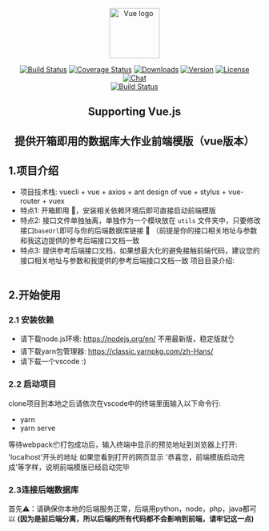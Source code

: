 <p align="center"><a href="https://vuejs.org" target="_blank" rel="noopener noreferrer"><img width="100" src="https://vuejs.org/images/logo.png" alt="Vue logo"></a></p>

<p align="center">
  <a href="https://circleci.com/gh/vuejs/vue/tree/dev"><img src="https://img.shields.io/circleci/project/github/vuejs/vue/dev.svg?sanitize=true" alt="Build Status"></a>
  <a href="https://codecov.io/github/vuejs/vue?branch=dev"><img src="https://img.shields.io/codecov/c/github/vuejs/vue/dev.svg?sanitize=true" alt="Coverage Status"></a>
  <a href="https://npmcharts.com/compare/vue?minimal=true"><img src="https://img.shields.io/npm/dm/vue.svg?sanitize=true" alt="Downloads"></a>
  <a href="https://www.npmjs.com/package/vue"><img src="https://img.shields.io/npm/v/vue.svg?sanitize=true" alt="Version"></a>
  <a href="https://www.npmjs.com/package/vue"><img src="https://img.shields.io/npm/l/vue.svg?sanitize=true" alt="License"></a>
  <a href="https://chat.vuejs.org/"><img src="https://img.shields.io/badge/chat-on%20discord-7289da.svg?sanitize=true" alt="Chat"></a>
  <br>
  <a href="https://app.saucelabs.com/builds/50f8372d79f743a3b25fb6ca4851ca4c"><img src="https://app.saucelabs.com/buildstatus/vuejs" alt="Build Status"></a>
</p>

<h2 align="center">Supporting Vue.js</h2>
<h2 align="center">提供开箱即用的数据库大作业前端模版（vue版本） </h2>

## 1.项目介绍
* 项目技术栈: vuecli + vue + axios + ant design of vue + stylus + vue-router + vuex
* 特点1: 开箱即用 🚀，安装相关依赖环境后即可直接启动前端模版
* 特点2: 接口文件单独抽离，单独作为一个模块放在 `utils` 文件夹中，只要修改接口`baseUrl`即可与你的后端数据库链接 🔗  （前提是你的接口相关地址与参数和我这边提供的参考后端接口文档一致
* 特点3: 提供参考后端接口文档，如果想最大化的避免接触前端代码，建议您的接口相关地址与参数和我提供的参考后端接口文档一致
项目目录介绍:
```js

```

## 2.开始使用
### 2.1 安装依赖
* 请下载node.js环境: https://nodejs.org/en/ 不用最新版，稳定版就👌
* 请下载yarn包管理器: https://classic.yarnpkg.com/zh-Hans/
* 请下载一个vscode :)

### 2.2 启动项目
clone项目到本地之后请依次在vscode中的终端里面输入以下命令行:
* yarn
* yarn serve

等待webpack📦打包成功后，输入终端中显示的预览地址到浏览器上打开: 'localhost'开头的地址
如果您看到打开的网页显示 '恭喜您，前端模版启动完成'等字样，说明前端模版已经启动完毕

### 2.3连接后端数据库
首先⚠️：请确保你本地的后端服务正常，后端用python，node，php，java都可以 **(因为是前后端分离，所以后端的所有代码都不会影响到前端，请牢记这一点)**







